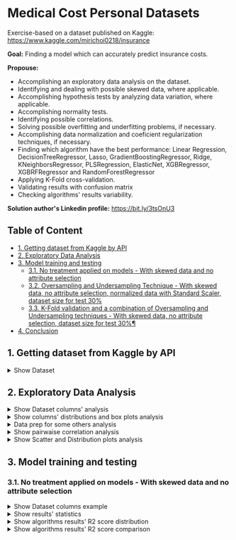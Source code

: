 # Medical Cost Personal Datasets

Exercise-based on a dataset published on Kaggle: https://www.kaggle.com/mirichoi0218/insurance

**Goal:** Finding a model which can accurately predict insurance costs.

**Propouse:**

- Accomplishing an exploratory data analysis on the dataset.
- Identifying and dealing with possible skewed data, where applicable.
- Accomplishing hypothesis tests by analyzing data variation, where applicable.
- Accomplishing normality tests.
- Identifying possible correlations.
- Solving possible overfitting and underfitting problems, if necessary.
- Accomplishing data normalization and coeficient regularization techniques, if necessary.
- Finding which algorithm have the best performance: Linear Regression, DecisionTreeRegressor, Lasso, GradientBoostingRegressor, Ridge, KNeighborsRegressor, PLSRegression, ElasticNet, XGBRegressor, XGBRFRegressor and RandomForestRegressor
- Applying K-Fold cross-validation.
- Validating results with confusion matrix
- Checking algorithms' results variability.

**Solution author's Linkedin profile:** https://bit.ly/3tsOnU3

## Table of Content
- [1. Getting dataset from Kaggle by API](https://github.com/TheVini/DataScience/blob/master/regression/insurance_forecast/README.md#1-getting-dataset-from-kaggle-by-api)
- [2. Exploratory Data Analysis](https://github.com/TheVini/DataScience/blob/master/regression/insurance_forecast/README.md#2-exploratory-data-analysis)
- [3. Model training and testing](https://github.com/TheVini/DataScience/blob/master/regression/insurance_forecast/README.md#3-model-training-and-testing)
  * [3.1. No treatment applied on models - With skewed data and no attribute selection]()
  * [3.2. Oversampling and Undersampling Technique - With skewed data, no attribute selection, normalized data with Standard Scaler, dataset size for test 30%]()
  * [3.3. K-Fold validation and a combination of Oversampling and Undersampling techniques - With skewed data, no attribute selection, dataset size for test 30%¶]()
- [4. Conclusion]()

## 1. Getting dataset from Kaggle by API

<details><summary>Show Dataset</summary>
<p align="center">
  <img src="https://github.com/TheVini/DataScience/blob/master/regression/insurance_forecast/src/Image_001.png" width="350">
</p>
 <p align="center">
  <img src="https://github.com/TheVini/DataScience/blob/master/regression/insurance_forecast/src/Image_002.png" width="100">
</p>
</details>

## 2. Exploratory Data Analysis

<details><summary>Show Dataset columns' analysis</summary>
<ul>
<li> By getting "non-null" results below, it proves that there is no null data, so there is no need to delete elements/columns or to add data by interpolation.
<li> Between explicative variables, there are some qualitative variables ("object" type), quantiative ones - discrete (most of them of "int64" type) and continuous (most of them of "float64").
<li> Afterwards, it was noticed it is necessary to apply data normalization technique to some columns.
</ul>
<p align="center">
  <img src="https://github.com/TheVini/DataScience/blob/master/regression/insurance_forecast/src/Image_003.png" height="200">
  <img src="https://github.com/TheVini/DataScience/blob/master/regression/insurance_forecast/src/Image_004.png" height="200">
</p>
</details>

<details><summary>Show columns' distributions and box plots analysis</summary>
 <ul>
<li> There are skewed data in some columns and it can be seen on quantitative explicative variables' histograms and on their boxplots. 
</ul>
<p align="center">
  <img src="https://github.com/TheVini/DataScience/blob/master/regression/insurance_forecast/src/Image_006.png" width="950">
  <img src="https://github.com/TheVini/DataScience/blob/master/regression/insurance_forecast/src/Image_007.png" width="950">
  <img src="https://github.com/TheVini/DataScience/blob/master/regression/insurance_forecast/src/Image_008.png" width="950">
  <img src="https://github.com/TheVini/DataScience/blob/master/regression/insurance_forecast/src/Image_009.png" width="450">
</p>
</details>

<details><summary>Data prep for some others analysis</summary>
<ul>
<li> Encoded data
</ul>
<p align="center">
  <img src="https://github.com/TheVini/DataScience/blob/master/regression/insurance_forecast/src/Image_010.png" width="350">
</p>
</details>

<details><summary>Show pairwaise correlation analysis</summary>
 <ul>
<li> The heatmap for Pearson correlation table below proves no explicative variable is, at least, on moderate level, according to Evans classification, Evans (1996, also http://leg.ufpr.br/~silvia/CE003/node74.html, on Brazilian portuguese)
</ul>
<p align="center">
  <img src="https://github.com/TheVini/DataScience/blob/master/regression/insurance_forecast/src/Image_011.png" width="850">
</p>
</details>

<details><summary>Show Scatter and Distribution plots analysis</summary>
<ul>
<li> The first scatter plots (using Charges as hue) below show the trend seen on parwise correlation analysis.
</ul>
<ul>
<li> The second scatter plots (using Smoker as hue) below states what was seen on parwise correlation analysis.
</ul>
<p align="center">
  <img src="https://github.com/TheVini/DataScience/blob/master/regression/insurance_forecast/src/Image_012.png" width="850">
</p>
<p align="center">
  <img src="https://github.com/TheVini/DataScience/blob/master/regression/insurance_forecast/src/Image_013.png" width="850">
</p>
</details>

## 3. Model training and testing

### 3.1. No treatment applied on models - With skewed data and no attribute selection

<details><summary>Show Dataset columns example</summary>
<p>Explicative variables (left image) and response variable (right image)</p>
<p align="center">
  <img src="https://github.com/TheVini/DataScience/blob/master/regression/insurance_forecast/src/Image_014.png" height="150">
  <img src="https://github.com/TheVini/DataScience/blob/master/regression/insurance_forecast/src/Image_015.png" height="150">
</p>
</details>

<details><summary>Show results' statistics</summary>
<p align="center">
  <img src="https://github.com/TheVini/DataScience/blob/master/regression/insurance_forecast/src/Image_016.png" width="350">
</p>
</details>

<details><summary>Show algorithms results' R2 score distribution</summary>
<p align="center">
  <img src="https://github.com/TheVini/DataScience/blob/master/regression/insurance_forecast/src/Image_017.png" width="650">
</p>
</details>

<details><summary>Show algorithms results' R2 score comparison</summary>
<p align="center">
  <img src="https://github.com/TheVini/DataScience/blob/master/regression/insurance_forecast/src/Image_018.png" width="450">
</p>
</details>

